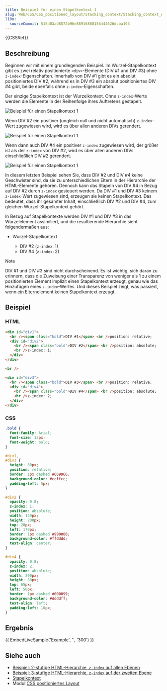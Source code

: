 ```yaml
---
title: Beispiel für einen Stapelkontext 1
slug: Web/CSS/CSS_positioned_layout/Stacking_context/Stacking_context_example_1
l10n:
  sourceCommit: 515d03ad8572b96e88916888156444626dcba193
---
```


{{CSSRef}}

## Beschreibung

Beginnen wir mit einem grundlegenden Beispiel. Im Wurzel-Stapelkontext gibt es zwei relativ positionierte `<div>`-Elemente (DIV #1 und DIV #3) ohne `z-index`-Eigenschaften. Innerhalb von DIV #1 gibt es ein absolut positioniertes DIV #2, während es in DIV #3 ein absolut positioniertes DIV #4 gibt, beide ebenfalls ohne `z-index`-Eigenschaften.

Der einzige Stapelkontext ist der Wurzelkontext. Ohne `z-index`-Werte werden die Elemente in der Reihenfolge ihres Auftretens gestapelt.

![Beispiel für einen Stapelkontext 1](understanding_zindex_05a.png)

Wenn DIV #2 ein positiver (ungleich null und nicht automatisch) `z-index`-Wert zugewiesen wird, wird es über allen anderen DIVs gerendert.

![Beispiel für einen Stapelkontext 1](understanding_zindex_05b.png)

Wenn dann auch DIV #4 ein positiver `z-index` zugewiesen wird, der größer ist als der `z-index` von DIV #2, wird es über allen anderen DIVs einschließlich DIV #2 gerendert.

![Beispiel für einen Stapelkontext 1](understanding_zindex_05c.png)

In diesem letzten Beispiel sehen Sie, dass DIV #2 und DIV #4 keine Geschwister sind, da sie zu unterschiedlichen Eltern in der Hierarchie der HTML-Elemente gehören. Dennoch kann das Stapeln von DIV #4 in Bezug auf DIV #2 durch `z-index` gesteuert werden. Da DIV #1 und DIV #3 keinem `z-index`-Wert zugewiesen sind, erzeugen sie keinen Stapelkontext. Das bedeutet, dass ihr gesamter Inhalt, einschließlich DIV #2 und DIV #4, zum gleichen Wurzel-Stapelkontext gehört.

In Bezug auf Stapelkontexte werden DIV #1 und DIV #3 in das Wurzelelement assimiliert, und die resultierende Hierarchie sieht folgendermaßen aus:

- Wurzel-Stapelkontext

  - DIV #2 (`z-index`: 1)
  - DIV #4 (`z-index`: 2)

> [!NOTE]
> DIV #1 und DIV #3 sind nicht durchscheinend. Es ist wichtig, sich daran zu erinnern, dass die Zuweisung einer Transparenz von weniger als 1 zu einem positionierten Element implizit einen Stapelkontext erzeugt, genau wie das Hinzufügen eines `z-index`-Wertes. Und dieses Beispiel zeigt, was passiert, wenn ein Elternelement keinen Stapelkontext erzeugt.

## Beispiel

### HTML

```html
<div id="div1">
  <br /><span class="bold">DIV #1</span> <br />position: relative;
  <div id="div2">
    <br /><span class="bold">DIV #2</span> <br />position: absolute;
    <br />z-index: 1;
  </div>
</div>

<br />

<div id="div3">
  <br /><span class="bold">DIV #3</span> <br />position: relative;
  <div id="div4">
    <br /><span class="bold">DIV #4</span> <br />position: absolute;
    <br />z-index: 2;
  </div>
</div>
```

### CSS

```css
.bold {
  font-family: Arial;
  font-size: 12px;
  font-weight: bold;
}

#div1,
#div3 {
  height: 80px;
  position: relative;
  border: 1px dashed #669966;
  background-color: #ccffcc;
  padding-left: 5px;
}

#div2 {
  opacity: 0.8;
  z-index: 1;
  position: absolute;
  width: 150px;
  height: 200px;
  top: 20px;
  left: 170px;
  border: 1px dashed #990000;
  background-color: #ffdddd;
  text-align: center;
}

#div4 {
  opacity: 0.8;
  z-index: 2;
  position: absolute;
  width: 200px;
  height: 80px;
  top: 65px;
  left: 50px;
  border: 1px dashed #000099;
  background-color: #ddddff;
  text-align: left;
  padding-left: 10px;
}
```

## Ergebnis

{{ EmbedLiveSample('Example', '', '300') }}

## Siehe auch

- [Beispiel: 2-stufige HTML-Hierarchie, `z-index` auf allen Ebenen](/de/docs/Web/CSS/CSS_positioned_layout/Stacking_context/Stacking_context_example_2)
- [Beispiel: 3-stufige HTML-Hierarchie, `z-index` auf der zweiten Ebene](/de/docs/Web/CSS/CSS_positioned_layout/Stacking_context/Stacking_context_example_3)
- [Stapelkontext](/de/docs/Web/CSS/CSS_positioned_layout/Stacking_context)
- Modul [CSS positioniertes Layout](/de/docs/Web/CSS/CSS_positioned_layout)
